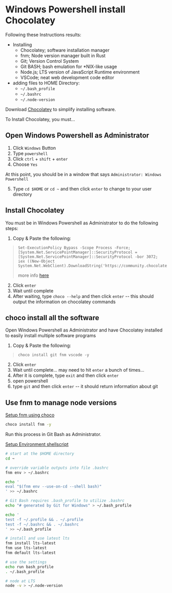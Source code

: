# Windows Powershell install Chocolatey

Following these Instructions results:
- Installing
  - Chocolatey; software installation manager
  - fnm; Node version manager built in Rust
  - Git; Version Control System
  - Git BASH; bash emulation for *NIX-like usage
  - Node.js; LTS version of JavaScript Runtime environment
  - VSCode; neat web development code editor
- adding files to HOME Directory:
  - `~/.bash_profile`
  - `~/.bashrc`
  - `~/.node-version`


Download [Chocolatey](https://chocolatey.org/) to simplify installing software.

To Install Chocolatey, you must...

## Open Windows Powershell as Administrator

1. Click `Windows` Button
2. Type `powershell`
3. Click `ctrl` + `shift` + `enter`
4. Choose `Yes`

At this point, you should be in a window that says `Administrator: Windows Powershell`

5. Type `cd $HOME` or `cd ~` and then click `enter` to change to your user directory

## Install Chocolatey

You must be in Windows Powershell as Administrator to do the following steps:

1. Copy & Paste the following:
  > ```
  > Set-ExecutionPolicy Bypass -Scope Process -Force; [System.Net.ServicePointManager]::SecurityProtocol = [System.Net.ServicePointManager]::SecurityProtocol -bor 3072; iex ((New-Object System.Net.WebClient).DownloadString('https://community.chocolatey.org/install.ps1'))
  > ```
  > more info [here](https://chocolatey.org/install)

2. Click `enter`
4. Wait until complete
5. After waiting, type `choco --help` and then click `enter` -- this should output the information on chocolatey commands

## choco install all the software

Open Windows Powershell as Administrator and have Chocolatey installed to easily install multiple software programs

1. Copy & Paste the following:
  > ```
  > choco install git fnm vscode -y
  > ```
2. Click `enter`
3. Wait until complete... may need to hit `enter` a bunch of times...
4. After it is complete, type `exit` and then click `enter`
5. open powershell
6. type `git` and then click `enter` -- it should return information about git

## Use fnm to manage node versions

[Setup fnm using choco](https://github.com/Schniz/fnm#using-chocolatey-windows)

```bash
choco install fnm -y
```

Run this process in Git Bash as Administrator.

[Setup Environment shellscript](https://github.com/Schniz/fnm#shell-setup)

```bash
# start at the $HOME directory
cd ~

# override variable outputs into file .bashrc
fnm env > ~/.bashrc

echo '
eval "$(fnm env --use-on-cd --shell bash)"
' >> ~/.bashrc

# Git Bash requires .bash_profile to utilize .bashrc
echo "# generated by Git for Windows" > ~/.bash_profile

echo '
test -f ~/.profile && . ~/.profile
test -f ~/.bashrc && . ~/.bashrc
' >> ~/.bash_profile

# install and use latest lts
fnm install lts-latest
fnm use lts-latest
fnm default lts-latest

# use the settings
echo run bash_profile
. ~/.bash_profile

# node at LTS
node -v > ~/.node-version

```
